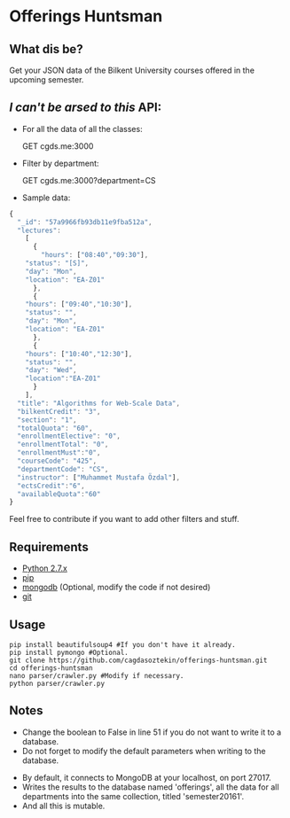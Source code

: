 # Offerings Huntsman 

## What dis be?
Get your JSON data of the Bilkent University courses offered in the upcoming semester. 

## *I can't be arsed to this* API:

* For all the data of all the classes:

	GET cgds.me:3000

* Filter by department:

	GET cgds.me:3000?department=CS

* Sample data:
	
```javascript
{
  "_id": "57a9966fb93db11e9fba512a",
  "lectures":
    [
      {
        "hours": ["08:40","09:30"],
	"status": "[S]",
	"day": "Mon",
	"location": "EA-Z01"
      },
      {
	"hours": ["09:40","10:30"],
	"status": "",
	"day": "Mon",
	"location": "EA-Z01"
      },
      {
	"hours": ["10:40","12:30"],
	"status": "",
	"day": "Wed",
	"location":"EA-Z01"
      }
    ],
  "title": "Algorithms for Web-Scale Data",
  "bilkentCredit": "3",
  "section": "1",
  "totalQuota": "60",
  "enrollmentElective": "0",
  "enrollmentTotal": "0",
  "enrollmentMust":"0",
  "courseCode": "425",
  "departmentCode": "CS",
  "instructor": ["Muhammet Mustafa Özdal"],
  "ectsCredit":"6",
  "availableQuota":"60"
}
```

Feel free to contribute if you want to add other filters and stuff.

## Requirements 
* [Python 2.7.x](http://docs.python-guide.org/en/latest/starting/installation/)
* [pip](https://pip.pypa.io/en/stable/installing/)
* [mongodb](https://docs.mongodb.com/manual/installation/) (Optional, modify the code if not desired)
* [git](https://git-scm.com/book/en/v2/Getting-Started-Installing-Git)

## Usage

	pip install beautifulsoup4 #If you don't have it already.
	pip install pymongo #Optional.
	git clone https://github.com/cagdasoztekin/offerings-huntsman.git
	cd offerings-huntsman
	nano parser/crawler.py #Modify if necessary.
	python parser/crawler.py

## Notes

* Change the boolean to False in line 51 if you do not want to write it to a database.
* Do not forget to modify the default parameters when writing to the database.
- By default, it connects to MongoDB at your localhost, on port 27017.
- Writes the results to the database named 'offerings', all the data for all departments into the same collection, titled 'semester20161'.
- And all this is mutable.
